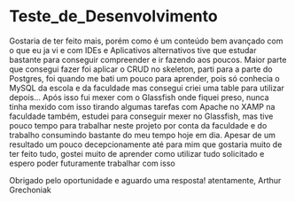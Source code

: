 # Teste_de_Desenvolvimento

Gostaria de ter feito mais, porém como é um conteúdo bem avançado com o que eu ja vi e com IDEs e Aplicativos alternativos tive que estudar bastante para conseguir compreender e ir fazendo aos poucos.
Maior parte que consegui fazer foi aplicar o CRUD no skeleton, parti para a parte do Postgres, foi quando me bati um pouco para aprender, pois só conhecia o MySQL da escola e da faculdade mas consegui criei uma table para utilizar depois...
Após isso fui mexer com o Glassfish onde fiquei preso, nunca tinha mexido com isso tirando algumas tarefas com Apache no XAMP na faculdade também, estudei para conseguir mexer no Glassfish, mas tive pouco tempo para
trabalhar neste projeto por conta da faculdade e do trabalho consumindo bastante do meu tempo hoje em dia. Apesar de um resultado um pouco decepcionamente até para mim que gostaria muito de ter feito tudo, gostei muito de aprender como utilizar tudo solicitado e espero poder futuramente trabalhar com isso

Obrigado pelo oportunidade e aguardo uma resposta!
atentamente, Arthur Grechoniak
